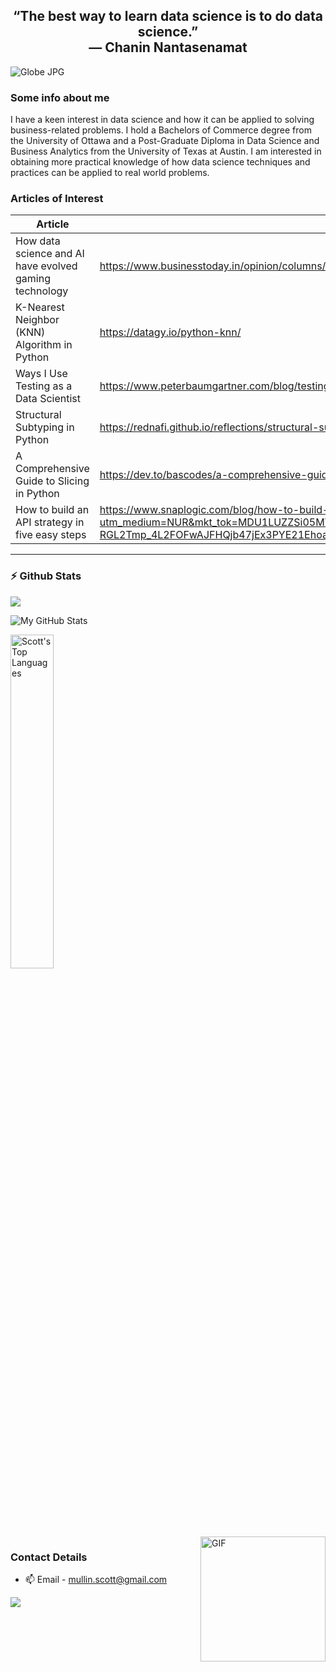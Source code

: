 <p>
  <h2 align="center"><b>“The best way to learn data science is to do data science.” <br> — Chanin Nantasenamat</b></h2>
</p>

![Globe JPG](https://www.ieee.org/content/dam/ieee-org/ieee/web/org/landing-page-carousel/globe.jpg)

### Some info about me
I have a keen interest in data science and how it can be applied to solving business-related problems.  I hold a Bachelors of Commerce degree from the University of Ottawa 
and a Post-Graduate Diploma in Data Science and Business Analytics from the University of Texas at Austin. I am interested in obtaining more practical knowledge of how 
data science techniques and practices can be applied to real world problems.

### Articles of Interest
| Article                | Link                                                                                                               |
|----------------------- |--------------------------------------------------------------------------------------------------------------------|
| How data science and AI have evolved gaming technology   | https://www.businesstoday.in/opinion/columns/story/how-data-science-and-ai-have-evolved-gaming-technology-322938-2022-02-17  |
| K-Nearest Neighbor (KNN) Algorithm in Python   | https://datagy.io/python-knn/  |
| Ways I Use Testing as a Data Scientist   | https://www.peterbaumgartner.com/blog/testing-for-data-science/  |
| Structural Subtyping in Python   | https://rednafi.github.io/reflections/structural-subtyping-in-python.html  |
| A Comprehensive Guide to Slicing in Python   | https://dev.to/bascodes/a-comprehensive-guide-to-slicing-in-python-mko |
| How to build an API strategy in five easy steps   | https://www.snaplogic.com/blog/how-to-build-an-api-strategy-in-five-easy-steps?utm_medium=NUR&mkt_tok=MDU1LUZZSi05MTYAAAGC6zHxA65FH45pRHQiz66lIUfIKK_xX1x1jHBoninq0LgzAerJcaUldqExtu1XuiNItKvkmquDd-RGL2Tmp_4L2FOFwAJFHQjb47jEx3PYE21EhoamaHXkUL0 |

-----------------------------------------------------------------------------------------------------------------------------------------------

### :zap: Github Stats
![](./profile-3d-contrib/profile-night-rainbow.svg)

![My GitHub Stats](https://github-readme-stats.vercel.app/api?username=mull0241&show_icons=true&theme=radical)

<img src="https://github-readme-stats.sumanth-talluri.vercel.app/api/top-langs/?username=mull0241&show_icons=true&hide_border=true&theme=radical" width="37%" alt="Scott's Top Languages">

<br>
<img align="right" height="200px" alt="GIF" src="https://911821.smushcdn.com/2227390/wp-content/themes/alexander/assets/img/subject-computer-science.jpg?lossy=1&strip=1&webp=1" />

### Contact Details
- 📫 Email - mullin.scott@gmail.com



![](https://komarev.com/ghpvc/?username=mull0241&label=PROFILE+VIEWS)

<!---
mull0241/mull0241 is a ✨ special ✨ repository because its `README.md` (this file) appears on your GitHub profile.
You can click the Preview link to take a look at your changes.
--->
